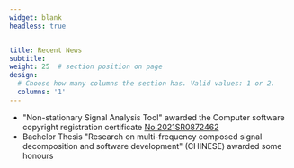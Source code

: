 ```yaml
---
widget: blank
headless: true


title: Recent News
subtitle:
weight: 25  # section position on page
design:
  # Choose how many columns the section has. Valid values: 1 or 2.
  columns: '1'
---
```


- "Non-stationary Signal Analysis Tool" awarded the Computer software copyright registration certificate <u>No.2021SR0872462</u>
- Bachelor Thesis "Research on multi-frequency composed signal decomposition and software development" (CHINESE) awarded some honours

